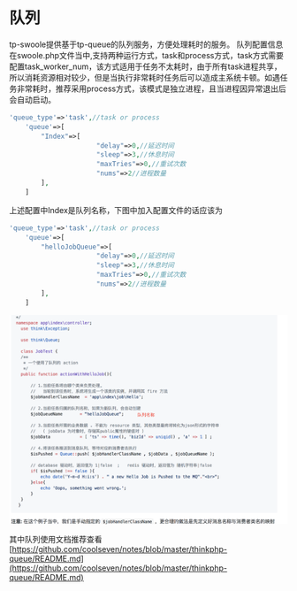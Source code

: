 # 队列
tp-swoole提供基于tp-queue的队列服务，方便处理耗时的服务。
队列配置信息在swoole.php文件当中,支持两种运行方式，task和process方式，task方式需要配置task_worker_num，该方式适用于任务不太耗时，由于所有task进程共享，所以消耗资源相对较少，但是当执行非常耗时任务后可以造成主系统卡顿。如遇任务非常耗时，推荐采用process方式，该模式是独立进程，且当进程因异常退出后会自动启动。
```php
'queue_type'=>'task',//task or process
    'queue'=>[
        "Index"=>[
                      "delay"=>0,//延迟时间
                      "sleep"=>3,//休息时间
                      "maxTries"=>0,//重试次数
                      "nums"=>2//进程数量
        ],
    ]
```

上述配置中Index是队列名称，下图中加入配置文件的话应该为
```php
'queue_type'=>'task',//task or process
    'queue'=>[
        "helloJobQueue"=>[
                      "delay"=>0,//延迟时间
                      "sleep"=>3,//休息时间
                      "maxTries"=>0,//重试次数
                      "nums"=>2//进程数量
        ],
    ]
```

![](_v_images/20190312213413310_1351820410.png)

其中队列使用文档推荐查看[https://github.com/coolseven/notes/blob/master/thinkphp-queue/README.md](https://github.com/coolseven/notes/blob/master/thinkphp-queue/README.md)